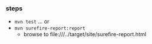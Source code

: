 
### steps

* `mvn test` ... or
* `mvn surefire-report:report`
    * browse to file:///../target/site/surefire-report.html
